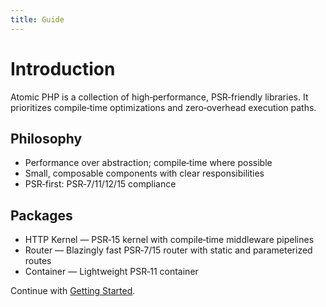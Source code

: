 ```yaml
---
title: Guide
---
```


# Introduction

Atomic PHP is a collection of high‑performance, PSR‑friendly libraries. It prioritizes compile‑time optimizations and zero‑overhead execution paths.

## Philosophy

- Performance over abstraction; compile‑time where possible
- Small, composable components with clear responsibilities
- PSR‑first: PSR‑7/11/12/15 compliance

## Packages

- HTTP Kernel — PSR‑15 kernel with compile‑time middleware pipelines
- Router — Blazingly fast PSR‑7/15 router with static and parameterized routes
- Container — Lightweight PSR‑11 container

Continue with [Getting Started](/guide/getting-started).

